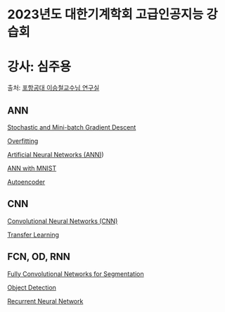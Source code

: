 # 2023년도 대한기계학회 고급인공지능 강습회
# 강사: 심주용
출처: [포항공대 이승철교수님 연구실](https://iai.postech.ac.kr/teaching/deep-learning)

## ANN
[Stochastic and Mini-batch Gradient Descent](https://i-systems.github.io/teaching/DL/iNotes_tf2/03_GD_tf2.html)

[Overfitting](https://i-systems.github.io/teaching/DL/iNotes_tf2/04_Overfitting_tf2.html)

[Artificial Neural Networks (ANN)](https://i-systems.github.io/teaching/DL/iNotes_tf2/05_ANN_01_tf2.html))

[ANN with MNIST](https://i-systems.github.io/teaching/DL/iNotes_tf2/05_ANN_03_tf2.html)

[Autoencoder](https://i-systems.github.io/teaching/DL/iNotes_tf2/06_Autoencoder_tf2.html)

## CNN
[Convolutional Neural Networks (CNN)](https://i-systems.github.io/teaching/DL/iNotes_tf2/07_CNN_tf2.html)

[Transfer Learning](https://i-systems.github.io/teaching/DL/iNotes_tf2/10_Transfer_Learning_tf2.html)
## FCN, OD, RNN
[Fully Convolutional Networks for Segmentation](https://i-systems.github.io/teaching/DL/iNotes_tf2/12_FCN_tf2.html)

[Object Detection](https://i-systems.github.io/teaching/DL/iNotes_tf2/15_Object_Detection_tf2.html)

[Recurrent Neural Network](https://i-systems.github.io/teaching/DL/iNotes_tf2/17_RNN_tf2.html)
